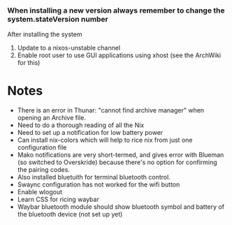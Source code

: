 ### When installing a new version always remember to change the system.stateVersion number
After installing the system
1. Update to a nixos-unstable channel
2. Enable root user to use GUI applications using xhost (see the ArchWiki for this)

# Notes 
- There is an error in Thunar: "cannot find archive manager" when opening an Archive file.
- Need to do a thorough reading of all the Nix
- Need to set up a notification for low battery power
- Can install nix-colors which will help to rice nix from just one configuration file
- Mako notifications are very short-termed, and gives error with Blueman (so switched to Overskride) because there's no option for confirming the pairing codes.
- Also installed bluetuith for terminal bluetooth control.
- Swaync configuration has not worked for the wifi button
- Enable wlogout
- Learn CSS for ricing waybar
- Waybar bluetooth module should show bluetooth symbol and battery of the bluetooth device (not set up yet)
